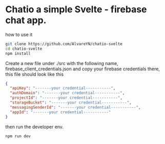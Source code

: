# Chatio a simple Svelte - firebase chat app.

how to use it

```bash
git clone https://github.com/AlvareYN/chatio-svelte
cd chatio-svelte
npm install
```

Create a new file under ./src with the following name, firebase_client_credentials.json and copy your firebase credentials there, this file should look like this

```json
{
  "apiKey": "-------your credential-----------",
  "authDomain": "-------your credential-----------",
  "projectId": "-------your credential-----------",
  "storageBucket": "-------your credential-----------",
  "messagingSenderId": "-------your credential-----------",
  "appId": "-------your credential-----------"
}
```

then run the developer env.

```bash
npm run dev
```


